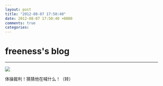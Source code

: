 ```yaml
---
layout: post
title: "2012-08-07 17:50:40"
date: 2012-08-07 17:50:40 +0800
comments: true
categories: 
---
```


# freeness's blog

----------

![](http://okqmqrbgo.bkt.clouddn.com/201208071750401.jpg)

>
体操裁判！猜猜他在喊什么！（转）